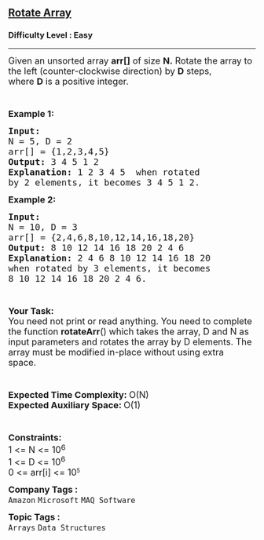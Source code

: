 <h2><a href="https://www.geeksforgeeks.org/problems/rotate-array-by-n-elements-1587115621/1?page=1&category=Arrays&company=Amazon&difficulty=Basic,Easy&sortBy=submissions">Rotate Array</a></h2><h3>Difficulty Level : Easy</h3><hr><div class="problems_problem_content__Xm_eO"><p><span style="font-size: 18px;">Given an unsorted array <strong>arr[]</strong> of size <strong>N.</strong>&nbsp;Rotate the array to the left (counter-clockwise direction) by <strong>D</strong> steps, where&nbsp;<strong>D</strong>&nbsp;is a positive integer.&nbsp;</span></p>
<p>&nbsp;</p>
<p><span style="font-size: 18px;"><strong>Example 1:</strong></span></p>
<pre><span style="font-size: 18px;"><strong>Input:
</strong>N = 5, D = 2
arr[] = {1,2,3,4,5}
<strong>Output: </strong>3 4 5 1 2
<strong>Explanation: </strong>1 2 3 4 5&nbsp; when rotated
by 2 elements, it becomes 3 4 5 1 2.</span></pre>
<p><span style="font-size: 18px;"><strong>Example 2:</strong></span></p>
<pre><span style="font-size: 18px;"><strong>Input:
</strong>N = 10, D = 3
arr[] = {2,4,6,8,10,12,14,16,18,20}
<strong>Output: </strong>8 10 12 14 16 18 20 2 4 6<strong>
Explanation: </strong>2 4 6 8 10 12 14 16 18 20&nbsp;
when rotated by 3 elements, it becomes 
8 10 12 14 16 18 20 2 4 6.</span>
</pre>
<p>&nbsp;</p>
<p><span style="font-size: 18px;"><strong>Your&nbsp;Task:</strong><br>You need not print or read anything. You need to complete the function <strong>rotateArr</strong>() which takes the array, D and N as input parameters and&nbsp;rotates the array by D elements. The array must be modified in-place without using extra space.&nbsp;</span></p>
<p>&nbsp;</p>
<p><span style="font-size: 18px;"><strong>Expected Time Complexity:&nbsp;</strong>O(N)<br><strong>Expected Auxiliary Space:&nbsp;</strong>O(1)</span></p>
<p>&nbsp;</p>
<p><span style="font-size: 18px;"><strong>Constraints:</strong><br>1 &lt;= N &lt;= 10</span><sup><span style="font-size: 15px;">6</span></sup><br><span style="font-size: 18px;">1 &lt;= D &lt;= 10<sup>6</sup></span><br><span style="font-size: 18px;">0 &lt;=&nbsp;arr[i] &lt;= 10</span><sup>5</sup></p></div><p><span style=font-size:18px><strong>Company Tags : </strong><br><code>Amazon</code>&nbsp;<code>Microsoft</code>&nbsp;<code>MAQ Software</code>&nbsp;<br><p><span style=font-size:18px><strong>Topic Tags : </strong><br><code>Arrays</code>&nbsp;<code>Data Structures</code>&nbsp;